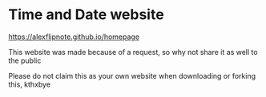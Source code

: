 # Time and Date website
https://alexflipnote.github.io/homepage

This website was made because of a request, so why not share it as well to the public

Please do not claim this as your own website when downloading or forking this, kthxbye
